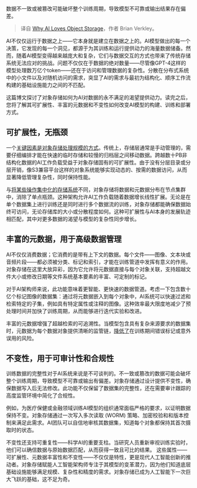 
<!--
title: 为什么AI青睐对象存储
cover: https://cdn.thenewstack.io/media/2025/01/d25712eb-jan-antonin-kolar-lrox0shwjuq-unsplash-scaled.jpg
-->

数据不一致或被篡改可能破坏整个训练周期，导致模型不可靠或输出结果存在偏差。

> 译自 [Why AI Loves Object Storage](https://thenewstack.io/why-ai-loves-object-storage/)，作者 Brian Verkley。

AI不仅仅运行于数据之上——它本身就是建立在数据之上的。AI模型做出的每一个决策，它发现的每一个洞见，都源于为其训练和运行提供动力的海量数据储备。然而，随着AI模型变得越来越庞大和复杂，它们与数据交互的方式也带来了传统存储系统无法应对的挑战。问题不仅仅在于数据的绝对数量——尽管像GPT-4这样的模型处理数万亿个token——还在于访问和管理数据的复杂性。分散在分布式系统中的小文件以及对随机访问的需求，突显了AI的需求与最初为结构化、顺序工作流构建的基础设施能力之间的不匹配。

这篇博文探讨了对象存储如何为AI对数据的永不满足的渴望提供动力。读完之后，您将了解其可扩展性、丰富的元数据和不变性如何改变AI模型的构建、训练和部署方式。

## 可扩展性，无瓶颈

一个[关键因素是对象存储处理规模的方式](https://thenewstack.io/bigquery-pricing-a-users-guide/)。传统上，存储层通常是手动管理的，需要仔细编排才能在快速的临时存储和较慢的归档层之间移动数据。跨越数十PB非结构化数据的AI工作负载受益于对象存储固有的可扩展性。由于没有分层目录或分层开销，像S3兼容平台这样的对象系统能够实现动态的、按需的数据访问，从而显著降低管理复杂性，同时保持性能。

与[将某些操作集中化的存储系统](https://thenewstack.io/dynamodb-when-to-move-out/)不同，对象存储将数据和元数据分布在节点集群中，消除了单点瓶颈。这种架构允许AI工作负载随着数据增长线性扩展。无论是在单个数据集上进行训练还是同时进行多个数据流的训练，对象存储都能确保数据始终可访问，无论存储库的大小或分散程度如何。这种可扩展性与AI本身的发展轨迹相匹配，其中对更多数据的渴望与模型的复杂性同步增长。

## 丰富的元数据，用于高级数据管理

AI不仅仅消费数据；它消费的是带有上下文的数据。每个文件——图像、文本块或音频片段——都必须被分类、标记和索引，才能在训练管道中发挥有意义的作用。对象存储在这里大放异彩，因为它允许将元数据直接与每个对象关联，支持超越文件大小或修改日期等文件系统基本要素的丰富、可定制的标记。

对于AI架构师来说，此功能意味着更智能、更快速的数据管道。考虑一下包含数十亿个标记图像的数据集：通过将元数据嵌入到每个对象中，AI系统可以快速过滤和检索特定的子集，例如具有特定属性或注释的图像。这种效率最大限度地减少了预处理时间并加快了训练周期，从而能够进行迭代实验和改进。

丰富的元数据增强了超越检索的可追溯性。当模型包含具有复杂来源要求的数据集时，元数据为每个数据对象提供清晰的监管链，[降低了](https://thenewstack.io/how-to-simplify-kubernetes-updates-and-reduce-risk/)在训练期间错误标记或意外误用的风险。

## 不变性，用于可审计性和合规性

训练数据的完整性对于AI系统来说是不可谈判的。不一致或篡改的数据可能会破坏整个训练周期，导致模型不可靠或输出有偏差。对象存储通过设计提供不变性，确保数据写入后无法修改。此功能不仅保留了数据集的完整性，还在需要审计跟踪的高度监管环境中简化了合规性。

例如，为医疗保健或金融领域训练AI模型的组织通常面临严格的要求，以证明数据保持不变。对象存储通过一次写入多次读取 (WORM) 策略、加密校验和和版本控制来满足此需求。AI团队可以自信地审核其数据集，知道每个对象都保持其首次摄取时的状态。

不变性还支持可重复性——科学AI的重要支柱。当研究人员重新审视训练实验时，他们可以确信数据与原始数据匹配，从而获得一致且可比的结果。
这些属性——可扩展性、元数据丰富性和不变性——不仅仅是特性，更是现代人工智能创新的推动者。对象存储赋能人工智能架构师专注于其模型的变革潜力，因为他们知道底层基础设施能够满足规模、复杂性和精度的需求。对象存储已成为人工智能下一次巨大飞跃的基础，这不足为奇。
